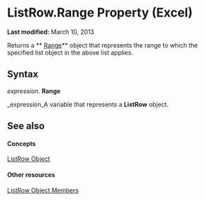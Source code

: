 
# ListRow.Range Property (Excel)

 **Last modified:** March 10, 2013

Returns a  ** [Range](b8207778-0dcc-4570-1234-f130532cc8cd.md)** object that represents the range to which the specified list object in the above list applies.

## Syntax

 _expression_. **Range**

 _expression_A variable that represents a  **ListRow** object.


## See also


#### Concepts


 [ListRow Object](ba3e4215-14b6-3dca-82d0-0951f9f2fc3e.md)
#### Other resources


 [ListRow Object Members](cd5e2170-7193-d865-f9f4-ce247e27c2f9.md)
